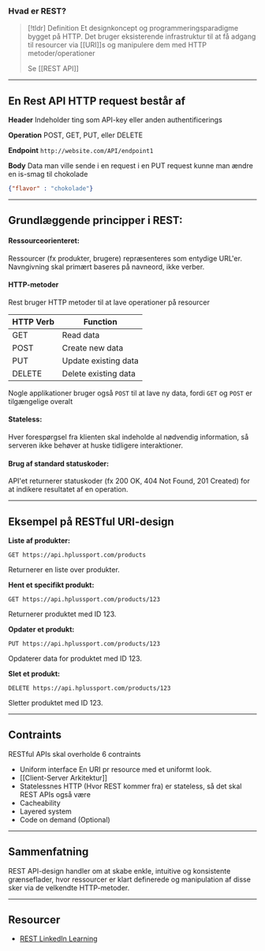 ### Hvad er REST?
> [!tldr] Definition
>Et designkoncept og programmeringsparadigme bygget på HTTP. Det bruger eksisterende infrastruktur til at få adgang til resourcer via [[URI]]s og manipulere dem med HTTP metoder/operationer
>
>Se [[REST API]]

---

## En Rest API HTTP request består af 
**Header**
Indeholder ting som API-key eller anden authentificerings

**Operation**
POST, GET, PUT, eller DELETE

**Endpoint**
`http://website.com/API/endpoint1`

**Body**
Data man ville sende i en request
i en PUT request kunne man ændre en is-smag til chokolade
```json
{"flavor" : "chokolade"}
```

---

## Grundlæggende principper i REST:
#### **Ressourceorienteret:**  
Ressourcer (fx produkter, brugere) repræsenteres som entydige URL'er. Navngivning skal primært baseres på navneord, ikke verber.

#### **HTTP-metoder**
Rest bruger HTTP metoder til at lave operationer på resourcer

| HTTP Verb | Function             |
| --------- | -------------------- |
| GET       | Read data            |
| POST      | Create new data      |
| PUT       | Update existing data |
| DELETE    | Delete existing data |
Nogle applikationer bruger også `POST` til at lave ny data, fordi `GET` og `POST` er tilgængelige overalt

#### **Stateless:**  
Hver forespørgsel fra klienten skal indeholde al nødvendig information, så serveren ikke behøver at huske tidligere interaktioner.

#### **Brug af standard statuskoder:**  
API'et returnerer statuskoder (fx 200 OK, 404 Not Found, 201 Created) for at indikere resultatet af en operation.

---

## Eksempel på RESTful URI-design

**Liste af produkter:**
```
GET https://api.hplussport.com/products
```

Returnerer en liste over produkter.

**Hent et specifikt produkt:**
```
GET https://api.hplussport.com/products/123
```

Returnerer produktet med ID 123.

**Opdater et produkt:**
```
PUT https://api.hplussport.com/products/123
```
Opdaterer data for produktet med ID 123.

**Slet et produkt:**
```
DELETE https://api.hplussport.com/products/123
```
Sletter produktet med ID 123.

---

## Contraints
RESTful APIs skal overholde 6 contraints
- Uniform interface
	En URI pr resource med et uniformt look.
- [[Client-Server Arkitektur]]
- Statelessnes
	HTTP (Hvor REST kommer fra) er stateless, så det skal REST APIs også være 
- Cacheability
- Layered system
- Code on demand (Optional)


---

## Sammenfatning
REST API-design handler om at skabe enkle, intuitive og konsistente grænseflader, hvor ressourcer er klart definerede og manipulation af disse sker via de velkendte HTTP-metoder.

---

## Resourcer
- [REST LinkedIn Learning](https://www.linkedin.com/learning/building-web-apis-with-asp-dot-net-core-in-dot-net/rest-basics?autoSkip=true&resume=false&u=57075649)
